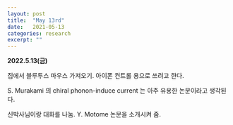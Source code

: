 ```yaml
---
layout: post
title:  "May 13rd"
date:   2021-05-13
categories: research
excerpt: ""
---
```


**2022.5.13(금)**

집에서 블루투스 마우스 가져오기. 아이폰 컨트롤 용으로 쓰려고 한다. 

S. Murakami 의 chiral phonon-induce current 는 아주 유용한 논문이라고 생각된다. 

신박사님이랑 대화를 나눔. Y. Motome 논문을 소개시켜 줌. 

